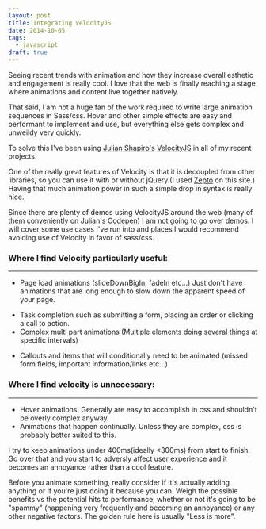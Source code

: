 ```yaml
---
layout: post
title: Integrating VelocityJS
date: 2014-10-05
tags:
  - javascript
draft: true
---
```


Seeing recent trends with animation and how they increase overall esthetic and engagement is really cool. I love that the web is finally reaching a stage where animations and content live together natively.

That said, I am not a huge fan of the work required to write large animation sequences in Sass/css.
Hover and other simple effects are easy and performant to implement and use, but everything else gets complex and unweildy very quickly.

To solve this I've been using [Julian Shapiro's](https://twitter.com/Shapiro) [VelocityJS](http://julian.com/research/velocity/) in all of my recent projects.

One of the really great features of Velocity is that it is decoupled from other libraries, so you can use it with or without jQuery.(I used [Zepto](http://zeptojs.com/) on this site.) Having that much animation power in such a simple drop in syntax is really nice.

Since there are plenty of demos using VelocityJS around the web (many of them conveniently on Julian's [Codepen](http://codepen.io/julianshapiro/)) I am not going to go over demos. I will cover some use cases I've run into and places I would recommend avoiding use of Velocity in favor of sass/css.


### Where I find Velocity particularly useful:

---

* Page load animations (slideDownBigIn, fadeIn etc...) Just don't have animations that are long enough to slow down the apparent speed of your page.
+ Task completion such as submitting a form, placing an order or clicking a call to action.
+ Complex multi part animations (Multiple elements doing several things at specific intervals)
* Callouts and items that will conditionally need to be animated (missed form fields, important information/links etc...)


### Where I find velocity is unnecessary:

---


* Hover animations. Generally are easy to accomplish in css and shouldn't be overly complex anyway.
* Animations that happen continually. Unless they are complex, css is probably better suited to this.

I try to keep animations under 400ms(ideally <300ms) from start to finish. Go over that and you start to adversly affect user experience and it becomes an annoyance rather than a cool feature.

Before you animate something, really consider if it's actually adding anything or if you're just doing it because you can. Weigh the possible benefits vs the potential hits to performance, whether or not it's going to be "spammy" (happening very frequently and becoming an annoyance) or any other negative factors. The golden rule here is usually "Less is more".
